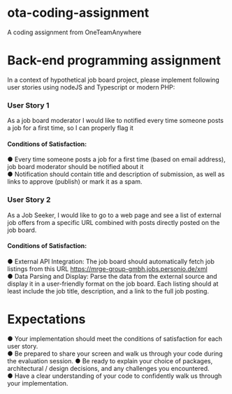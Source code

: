 # ota-coding-assignment
A coding assignment from OneTeamAnywhere


# Back-end programming assignment
In a context of hypothetical job board project, please implement following user stories using nodeJS and Typescript or modern PHP:

### User Story 1
As a job board moderator I would like to notified every time someone posts a job for a first time,  so I can properly flag it

#### Conditions of Satisfaction:
● Every time someone posts a job for a first time (based on email address), job board  moderator should be notified about it   
● Notification should contain title and description of submission, as well as links to approve  (publish) or mark it as a spam.

### User Story 2
As a Job Seeker, I would like to go to a web page and see a list of external job offers from a  specific URL combined with posts directly posted on the job board.

#### Conditions of Satisfaction:
● External API Integration: The job board should automatically fetch job listings from this URL https://mrge-group-gmbh.jobs.personio.de/xml   
● Data Parsing and Display: Parse the data from the external source and display it in a user-friendly format on the job board. Each listing should at least include the job title,  description, and a link to the full job posting.

# Expectations
● Your implementation should meet the conditions of satisfaction for each user story.  
● Be prepared to share your screen and walk us through your code during the evaluation session. 
● Be ready to explain your choice of packages, architectural / design decisions, and any  challenges you encountered.  
● Have a clear understanding of your code to confidently walk us through your  implementation.

